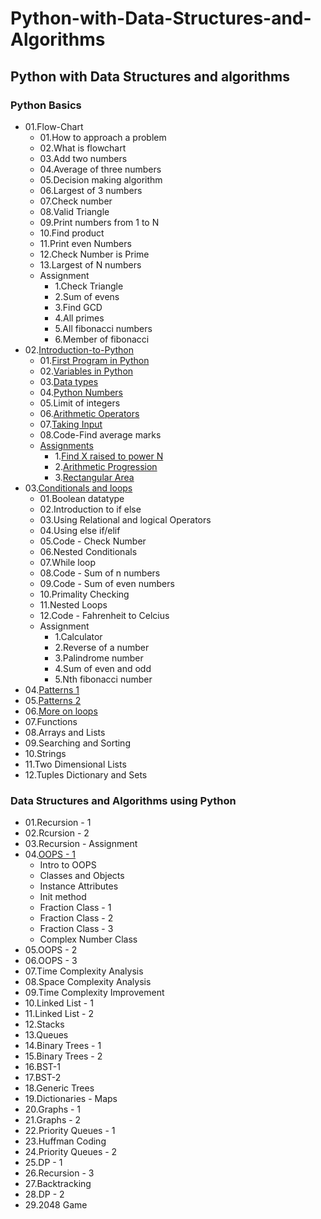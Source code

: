 # Python-with-Data-Structures-and-Algorithms
## Python with Data Structures and algorithms
### Python Basics
  - 01.Flow-Chart
    - 01.How to approach a problem
    - 02.What is flowchart
    - 03.Add two numbers
    - 04.Average of three numbers
    - 05.Decision making algorithm
    - 06.Largest of 3 numbers
    - 07.Check number
    - 08.Valid Triangle
    - 09.Print numbers from 1 to N
    - 10.Find product
    - 11.Print even Numbers
    - 12.Check Number is Prime
    - 13.Largest of N numbers
    - Assignment
       - 1.Check Triangle
       - 2.Sum of evens
       - 3.Find GCD
       - 4.All primes
       - 5.All fibonacci numbers
       - 6.Member of fibonacci
  - 02.[Introduction-to-Python](https://github.com/PramitSahoo/Python-with-Data-Structures-and-Algorithms/tree/main/01.Python-Basics/02.Introduction-to-Python)
    - 01.[First Program in Python](https://github.com/PramitSahoo/Python-with-Data-Structures-and-Algorithms/blob/main/01.Python-Basics/02.Introduction-to-Python/01.%20First-Program-in-Python.ipynb)
    - 02.[Variables in Python](https://github.com/PramitSahoo/Python-with-Data-Structures-and-Algorithms/blob/main/01.Python-Basics/02.Introduction-to-Python/02.%20Variables.ipynb)
    - 03.[Data types](https://github.com/PramitSahoo/Python-with-Data-Structures-and-Algorithms/blob/main/01.Python-Basics/02.Introduction-to-Python/03.%20Data-Types.ipynb)
    - 04.[Python Numbers](https://github.com/PramitSahoo/Python-with-Data-Structures-and-Algorithms/blob/main/01.Python-Basics/02.Introduction-to-Python/04.%20Python-Numbers.ipynb)
    - 05.Limit of integers
    - 06.[Arithmetic Operators](https://github.com/PramitSahoo/Python-with-Data-Structures-and-Algorithms/blob/main/01.Python-Basics/02.Introduction-to-Python/05.%20Arithmetic-Operators.ipynb)
    - 07.[Taking Input](https://github.com/PramitSahoo/Python-with-Data-Structures-and-Algorithms/blob/main/01.Python-Basics/02.Introduction-to-Python/06.%20Taking-Input.ipynb)
    - 08.Code-Find average marks
    - [Assignments](https://github.com/PramitSahoo/Python-with-Data-Structures-and-Algorithms/blob/main/01.Python-Basics/02.Introduction-to-Python/Assignment.ipynb)
        - 1.[Find X raised to power N](https://github.com/PramitSahoo/Python-with-Data-Structures-and-Algorithms/blob/main/01.Python-Basics/02.Introduction-to-Python/Assignment.ipynb)
        - 2.[Arithmetic Progression](https://github.com/PramitSahoo/Python-with-Data-Structures-and-Algorithms/blob/main/01.Python-Basics/02.Introduction-to-Python/Assignment.ipynb)
        - 3.[Rectangular Area](https://github.com/PramitSahoo/Python-with-Data-Structures-and-Algorithms/blob/main/01.Python-Basics/02.Introduction-to-Python/Assignment.ipynb)
  - 03.[Conditionals and loops](https://github.com/pramit026/Python-with-Data-Structures-and-Algorithms/tree/main/01.Python-Basics/03.%20Conditionals%20and%20Loops)
    - 01.Boolean datatype
    - 02.Introduction to if else
    - 03.Using Relational and logical Operators
    - 04.Using else if/elif
    - 05.Code - Check Number
    - 06.Nested Conditionals
    - 07.While loop
    - 08.Code - Sum of n numbers
    - 09.Code - Sum of even numbers
    - 10.Primality Checking
    - 11.Nested Loops
    - 12.Code - Fahrenheit to Celcius
    - Assignment
        - 1.Calculator
        - 2.Reverse of a number
        - 3.Palindrome number
        - 4.Sum of even and odd
        - 5.Nth fibonacci number
  - 04.[Patterns 1](https://github.com/pramit026/Python-with-Data-Structures-and-Algorithms/tree/main/01.Python-Basics/04.%20Patterns%201)
  - 05.[Patterns 2](https://github.com/pramit026/Python-with-Data-Structures-and-Algorithms/tree/main/01.Python-Basics/05.%20Patterns%202)
  - 06.[More on loops](https://github.com/pramit026/Python-with-Data-Structures-and-Algorithms/tree/main/01.Python-Basics/06.%20More%20on%20Loops)
  - 07.Functions
  - 08.Arrays and Lists
  - 09.Searching and Sorting
  - 10.Strings
  - 11.Two Dimensional Lists
  - 12.Tuples Dictionary and Sets
### Data Structures and Algorithms using Python
  - 01.Recursion - 1
  - 02.Rcursion - 2
  - 03.Recursion - Assignment
  - 04.[OOPS - 1](https://github.com/pramit026/Python-with-Data-Structures-and-Algorithms/tree/main/02.Data-Structures-and-Algorithms/04.OOPS-1)
      - Intro to OOPS
      - Classes and Objects
      - Instance Attributes
      - Init method
      - Fraction Class - 1
      - Fraction Class - 2
      - Fraction Class - 3
      - Complex Number Class
  - 05.OOPS - 2
  - 06.OOPS - 3
  - 07.Time Complexity Analysis
  - 08.Space Complexity Analysis
  - 09.Time Complexity Improvement
  - 10.Linked List - 1
  - 11.Linked List - 2
  - 12.Stacks
  - 13.Queues
  - 14.Binary Trees - 1
  - 15.Binary Trees - 2
  - 16.BST-1
  - 17.BST-2
  - 18.Generic Trees
  - 19.Dictionaries - Maps
  - 20.Graphs - 1
  - 21.Graphs - 2
  - 22.Priority Queues - 1
  - 23.Huffman Coding 
  - 24.Priority Queues - 2
  - 25.DP - 1
  - 26.Recursion - 3
  - 27.Backtracking
  - 28.DP - 2
  - 29.2048 Game
